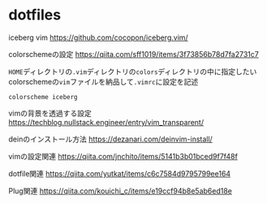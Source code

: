 # dotfiles

iceberg vim
https://github.com/cocopon/iceberg.vim/

colorschemeの設定
https://qiita.com/sff1019/items/3f73856b78d7fa2731c7

`HOME`ディレクトリの`.vim`ディレクトリの`colors`ディレクトリの中に指定したいcolorschemeの`vim`ファイルを納品して`.vimrc`に設定を記述
```
colorscheme iceberg
```

vimの背景を透過する設定
https://techblog.nullstack.engineer/entry/vim_transparent/

deinのインストール方法
https://dezanari.com/deinvim-install/

vimの設定関連
https://qiita.com/jnchito/items/5141b3b01bced9f7f48f

dotfile関連
https://qiita.com/yutkat/items/c6c7584d9795799ee164

Plug関連
https://qiita.com/kouichi_c/items/e19ccf94b8e5ab6ed18e
